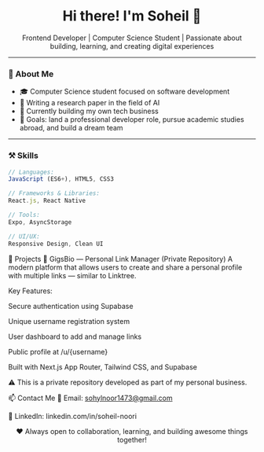 <h1 align="center">Hi there! I'm Soheil 👋</h1>

<p align="center">
Frontend Developer | 
Computer Science Student | Passionate about building, learning, and creating digital experiences  
</p>

---

### 🧠 About Me

- 🎓 Computer Science student focused on software development  
- 📝 Writing a research paper in the field of AI 
- 🚀 Currently building my own tech business  
- 🎯 Goals: land a professional developer role, pursue academic studies abroad, and build a dream team  

---

### ⚒️ Skills

```js
// Languages:
JavaScript (ES6+), HTML5, CSS3

// Frameworks & Libraries:
React.js, React Native

// Tools:
Expo, AsyncStorage

// UI/UX:
Responsive Design, Clean UI
```
💼 Projects
🔗 GigsBio — Personal Link Manager (Private Repository)
A modern platform that allows users to create and share a personal profile with multiple links — similar to Linktree.

Key Features:

Secure authentication using Supabase

Unique username registration system

User dashboard to add and manage links

Public profile at /u/{username}

Built with Next.js App Router, Tailwind CSS, and Supabase

⚠️ This is a private repository developed as part of my personal business.

📫 Contact Me
📧 Email: sohylnoor1473@gmail.com

💼 LinkedIn: linkedin.com/in/soheil-noori

<!-- - 🐦 Twitter: [@yourhandle](https://twitter.com/yourhandle) -->
<p align="center"> ❤️ Always open to collaboration, learning, and building awesome things together! </p> 

